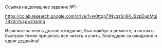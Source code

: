 Ссылка на домашнее задание №1:

https://colab.research.google.com/drive/1yw0ttqp71NyqzSn6KJSzpDupMgj792dn?usp=sharing

Извините за очень долгое ожидание, был макбук в ремонте, а потом в быстром темпе пришлось все читать и учить.
Благодарю за ожидание и сдвиг дедлайна!
